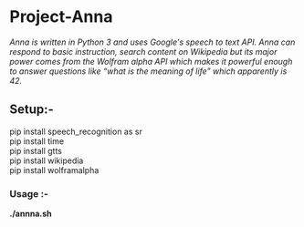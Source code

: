 # Project-Anna
_Anna is written in Python 3 and uses Google's speech to text API. Anna can respond to basic 
instruction, search content on Wikipedia but its major power comes from the Wolfram alpha API which 
makes it powerful enough to answer questions like “what is the meaning of life” which apparently is 42._

## Setup:- 
 pip install speech_recognition as sr                 
 pip install time                 
 pip install gtts                     
 pip install wikipedia                         
 pip install wolframalpha                              

### Usage :- 
**./annna.sh**
